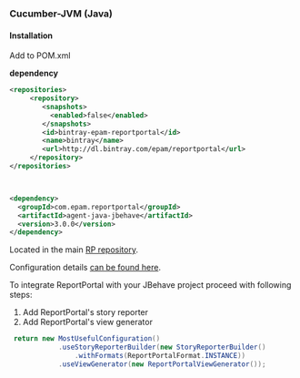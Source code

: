 ### Cucumber-JVM (Java)


#### Installation

Add to POM.xml

**dependency**

~~~~~~~~~~~~~~~~~~~~~~~~~~~~~~~~~~~~~~~~~~~~~~~~~~~~~~~~~~~~~~~~~~~~~~~~~~~~~~~~ xml
<repositories>
     <repository>
        <snapshots>
          <enabled>false</enabled>
        </snapshots>
        <id>bintray-epam-reportportal</id>
        <name>bintray</name>
        <url>http://dl.bintray.com/epam/reportportal</url>
     </repository>
</repositories>



<dependency>
  <groupId>com.epam.reportportal</groupId>
  <artifactId>agent-java-jbehave</artifactId>
  <version>3.0.0</version>  
</dependency>
~~~~~~~~~~~~~~~~~~~~~~~~~~~~~~~~~~~~~~~~~~~~~~~~~~~~~~~~~~~~~~~~~~~~~~~~~~~~~~~~


Located in the main [RP repository](<https://github.com/reportportal/agent-java-jbehave>).

Configuration details [can be found here](http://reportportal.io/#documentation/JVM-based-clients-configuration).

To integrate ReportPortal with your JBehave project proceed with following steps:
1. Add ReportPortal's story reporter
2. Add ReportPortal's view generator

```java
 return new MostUsefulConfiguration()             
            .useStoryReporterBuilder(new StoryReporterBuilder()               
                .withFormats(ReportPortalFormat.INSTANCE))
            .useViewGenerator(new ReportPortalViewGenerator());
```